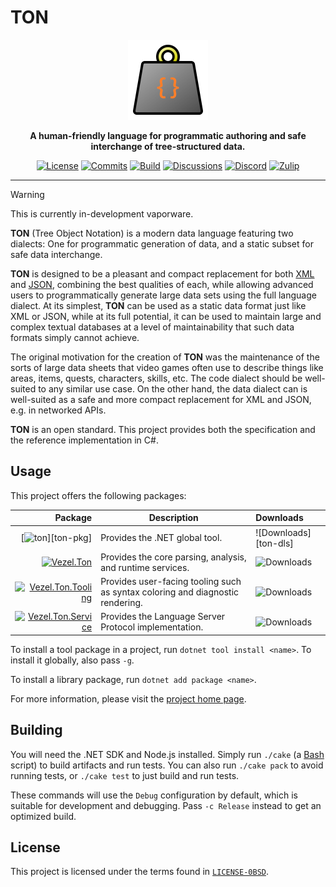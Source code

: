 # TON

<div align="center">
    <img src="ton.svg"
         width="128"
         alt="TON" />
</div>

<p align="center">
    <strong>
        A human-friendly language for programmatic authoring and safe
        interchange of tree-structured data.
    </strong>
</p>

<div align="center">

[![License](https://img.shields.io/github/license/vezel-dev/ton?color=brown)](LICENSE-0BSD)
[![Commits](https://img.shields.io/github/commit-activity/m/vezel-dev/ton/master?label=commits&color=slateblue)](https://github.com/vezel-dev/ton/commits/master)
[![Build](https://img.shields.io/github/actions/workflow/status/vezel-dev/ton/build.yml?branch=master)](https://github.com/vezel-dev/ton/actions/workflows/build.yml)
[![Discussions](https://img.shields.io/github/discussions/vezel-dev/ton?color=teal)](https://github.com/vezel-dev/ton/discussions)
[![Discord](https://img.shields.io/badge/discord-chat-7289da?logo=discord)](https://discord.gg/wtzCfaX2Nj)
[![Zulip](https://img.shields.io/badge/zulip-chat-394069?logo=zulip)](https://vezel.zulipchat.com)

</div>

--------------------------------------------------------------------------------

> [!WARNING]
> This is currently in-development vaporware.

**TON** (Tree Object Notation) is a modern data language featuring two dialects:
One for programmatic generation of data, and a static subset for safe data
interchange.

**TON** is designed to be a pleasant and compact replacement for both
[XML](https://www.w3.org/TR/xml) and [JSON](https://www.json.org), combining the
best qualities of each, while allowing advanced users to programmatically
generate large data sets using the full language dialect. At its simplest,
**TON** can be used as a static data format just like XML or JSON, while at its
full potential, it can be used to maintain large and complex textual databases
at a level of maintainability that such data formats simply cannot achieve.

The original motivation for the creation of **TON** was the maintenance of the
sorts of large data sheets that video games often use to describe things like
areas, items, quests, characters, skills, etc. The code dialect should be
well-suited to any similar use case. On the other hand, the data dialect can
is well-suited as a safe and more compact replacement for XML and JSON, e.g. in
networked APIs.

**TON** is an open standard. This project provides both the specification and
the reference implementation in C#.

## Usage

This project offers the following packages:

| Package | Description | Downloads |
| -: | - | :- |
| [![ton][driver-img]][ton-pkg] | Provides the .NET global tool. | ![Downloads][ton-dls] |
| [![Vezel.Ton][core-img]][core-pkg] | Provides the core parsing, analysis, and runtime services. | ![Downloads][core-dls] |
| [![Vezel.Ton.Tooling][tooling-img]][tooling-pkg] | Provides user-facing tooling such as syntax coloring and diagnostic rendering. | ![Downloads][tooling-dls] |
| [![Vezel.Ton.Service][service-img]][service-pkg] | Provides the Language Server Protocol implementation. | ![Downloads][service-dls] |

[driver-pkg]: https://www.nuget.org/packages/ton
[core-pkg]: https://www.nuget.org/packages/Vezel.Ton
[tooling-pkg]: https://www.nuget.org/packages/Vezel.Ton.Tooling
[service-pkg]: https://www.nuget.org/packages/Vezel.Ton.Service

[driver-img]: https://img.shields.io/nuget/v/ton?label=ton
[core-img]: https://img.shields.io/nuget/v/Vezel.Ton?label=Vezel.Ton
[tooling-img]: https://img.shields.io/nuget/v/Vezel.Ton.Tooling?label=Vezel.Ton.Tooling
[service-img]: https://img.shields.io/nuget/v/Vezel.Ton.Service?label=Vezel.Ton.Service

[driver-dls]: https://img.shields.io/nuget/dt/ton?label=
[core-dls]: https://img.shields.io/nuget/dt/Vezel.Ton?label=
[tooling-dls]: https://img.shields.io/nuget/dt/Vezel.Ton.Tooling?label=
[service-dls]: https://img.shields.io/nuget/dt/Vezel.Ton.Service?label=

To install a tool package in a project, run `dotnet tool install <name>`. To
install it globally, also pass `-g`.

To install a library package, run `dotnet add package <name>`.

For more information, please visit the
[project home page](https://docs.vezel.dev/ton).

## Building

You will need the .NET SDK and Node.js installed. Simply run `./cake`
(a [Bash](https://www.gnu.org/software/bash) script) to build artifacts and run
tests. You can also run `./cake pack` to avoid running tests, or `./cake test`
to just build and run tests.

These commands will use the `Debug` configuration by default, which is suitable
for development and debugging. Pass `-c Release` instead to get an optimized
build.

## License

This project is licensed under the terms found in
[`LICENSE-0BSD`](LICENSE-0BSD).
